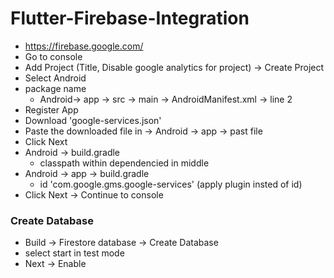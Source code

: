 # Flutter-Firebase-Integration

  - https://firebase.google.com/
  - Go to console
  - Add Project (Title, Disable google analytics for project) -> Create Project
  - Select Android
  - package name
    - Android-> app -> src -> main -> AndroidManifest.xml -> line 2
  - Register App
  - Download 'google-services.json'
  - Paste the downloaded file in -> Android -> app -> past file
  - Click Next
  - Android -> build.gradle
    - classpath within dependencied in middle
  - Android -> app -> build.gradle
    - id 'com.google.gms.google-services' (apply plugin insted of id)
  - Click Next -> Continue to console  
  
  ### Create Database
  
  - Build -> Firestore database -> Create Database
  - select start in test mode
  - Next -> Enable

